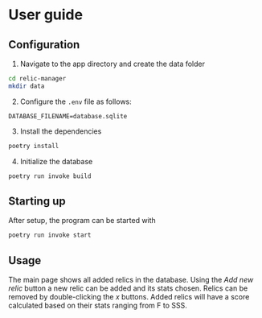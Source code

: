 # User guide

## Configuration

1. Navigate to the app directory and create the data folder

```bash
cd relic-manager
mkdir data
```

2. Configure the `.env` file as follows:

```env
DATABASE_FILENAME=database.sqlite
```

3. Install the dependencies

```bash
poetry install
```

4. Initialize the database

```bash
poetry run invoke build
```

## Starting up

After setup, the program can be started with

```bash
poetry run invoke start
```

## Usage

The main page shows all added relics in the database. Using the *Add new relic* button a new relic can be added and its stats chosen. Relics can be removed by double-clicking the *x* buttons. Added relics will have a score calculated based on their stats ranging from F to SSS.
